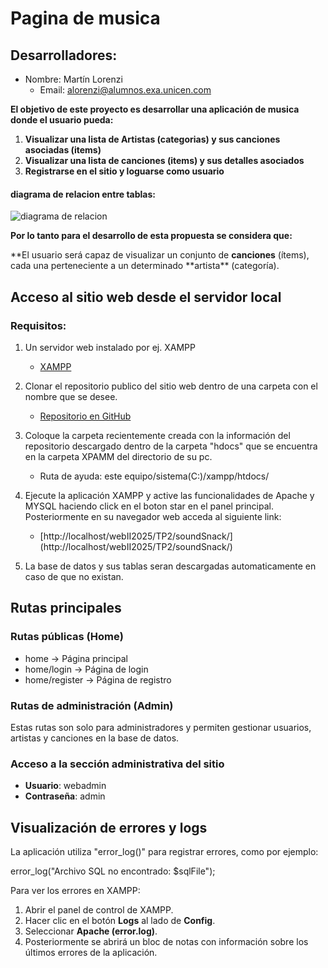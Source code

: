 # Pagina de musica

## Desarrolladores:

- Nombre: Martín Lorenzi
  - Email: alorenzi@alumnos.exa.unicen.com

**El objetivo de este proyecto es desarrollar una aplicación de musica donde el usuario pueda:**

1. **Visualizar una lista de Artistas (categorias) y sus canciones asociadas (items)**
2. **Visualizar una lista de canciones (items) y sus detalles asociados**
3. **Registrarse en el sitio y loguarse como usuario**

#### diagrama de relacion entre tablas:

![diagrama de relacion](app/database/diagramaBD.png)

**Por lo tanto para el desarrollo de esta propuesta se considera que:**

**El usuario será capaz de visualizar un conjunto de **canciones** (ítems), cada una perteneciente a un determinado **artista\*\* (categoría).

## Acceso al sitio web desde el servidor local

### Requisitos:

1. Un servidor web instalado por ej. XAMPP
   - [XAMPP](https://www.apachefriends.org/es/index.html)

2. Clonar el repositorio publico del sitio web dentro de una carpeta con el nombre que se desee.
   - [Repositorio en GitHub](https://github.com/07martin12/web-2-tp-2)

3. Coloque la carpeta recientemente creada con la información del repositorio descargado dentro de la carpeta "hdocs" que se encuentra en la carpeta XPAMM del directorio de su pc.
   - Ruta de ayuda: este equipo/sistema(C:)/xampp/htdocs/

4. Ejecute la aplicación XAMPP y active las funcionalidades de Apache y MYSQL haciendo click en el boton star en el panel principal. Posteriormente en su navegador web acceda al siguiente link:
   - [http://localhost/webII2025/TP2/soundSnack/]
     (http://localhost/webII2025/TP2/soundSnack/)

5. La base de datos y sus tablas seran descargadas automaticamente en caso de que no existan.

## Rutas principales

### Rutas públicas (Home)

- home → Página principal
- home/login → Página de login
- home/register → Página de registro

### Rutas de administración (Admin)

Estas rutas son solo para administradores y permiten gestionar usuarios, artistas y canciones en la base de datos.

### Acceso a la sección administrativa del sitio

- **Usuario**: webadmin
- **Contraseña**: admin

## Visualización de errores y logs

La aplicación utiliza "error_log()" para registrar errores, como por ejemplo:

error_log("Archivo SQL no encontrado: $sqlFile");

Para ver los errores en XAMPP:

1. Abrir el panel de control de XAMPP.
2. Hacer clic en el botón **Logs** al lado de **Config**.
3. Seleccionar **Apache (error.log)**.
4. Posteriormente se abrirá un bloc de notas con información sobre los últimos errores de la aplicación.
